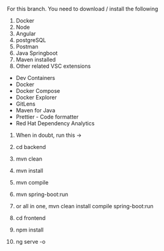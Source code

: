 For this branch. 
You need to download / install the following
1. Docker
2. Node
3. Angular
4. postgreSQL
5. Postman
6. Java Springboot
7. Maven installed
8. Other related VSC extensions
- Dev Containers
- Docker
- Docker Compose
- Docker Explorer
- GitLens
- Maven for Java
- Prettier - Code formatter
- Red Hat Dependency Analytics


1. When in doubt, run this -> 
1. cd backend
2. mvn clean
3. mvn install
4. mvn compile
5. mvn spring-boot:run
6. or all in one, mvn clean install compile spring-boot:run

7. cd frontend
8. npm install
9. ng serve -o
